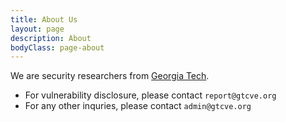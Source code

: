 ```yaml
---
title: About Us
layout: page
description: About
bodyClass: page-about
---
```


We are security researchers from [Georgia Tech](https://scp.cc.gatech.edu/).

- For vulnerability disclosure, please contact ``report@gtcve.org``
- For any other inquries, please contact ``admin@gtcve.org``